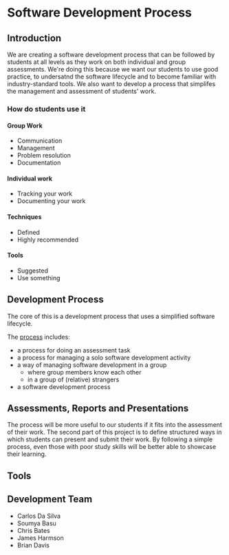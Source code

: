 # Software Development Process

## Introduction

We are creating a software development process that can be followed by
students at all levels as they work on both individual and group
assessments. We're doing this because we want our students to use good
practice, to undersatnd the software lifecycle and to become familiar with
industry-standard tools. We also want to develop a process that simplifes the
management and assessment of students' work.

### How do students use it

#### Group Work

- Communication
- Management
- Problem resolution
- Documentation

#### Individual work

- Tracking your work
- Documenting your work

#### Techniques

- Defined
- Highly recommended

#### Tools

- Suggested
- Use something

## Development Process

The core of this is a development process that uses a simplified software lifecycle.

The [process](lifecycle/README.md) includes:

- a process for doing an assessment task
- a process for managing a solo software development activity
- a way of managing software development in a group
  - where group members know each other
  - in a group of (relative) strangers
- a software development process

## Assessments, Reports and Presentations

The process will be more useful to our students if it fits into the
assessment of their work. The second part of this project is to define
structured ways in which students can present and submit their work. By
following a simple process, even those with poor study skills will be better
able to showcase their learning.

## Tools

## Development Team

* Carlos Da Silva
* Soumya Basu
* Chris Bates
* James Harmson
* Brian Davis
